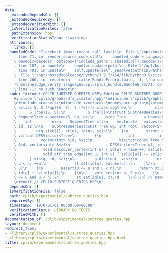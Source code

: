 ```yaml
---
data:
  _extendedDependsOn: []
  _extendedRequiredBy: []
  _extendedVerifiedWith: []
  _isVerificationFailed: false
  _pathExtension: hpp
  _verificationStatusIcon: ':warning:'
  attributes:
    links: []
  bundledCode: "Traceback (most recent call last):\n  File \"/opt/hostedtoolcache/Python/3.9.7/x64/lib/python3.9/site-packages/onlinejudge_verify/documentation/build.py\"\
    , line 71, in _render_source_code_stat\n    bundled_code = language.bundle(stat.path,\
    \ basedir=basedir, options={'include_paths': [basedir]}).decode()\n  File \"/opt/hostedtoolcache/Python/3.9.7/x64/lib/python3.9/site-packages/onlinejudge_verify/languages/cplusplus.py\"\
    , line 187, in bundle\n    bundler.update(path)\n  File \"/opt/hostedtoolcache/Python/3.9.7/x64/lib/python3.9/site-packages/onlinejudge_verify/languages/cplusplus_bundle.py\"\
    , line 401, in update\n    self.update(self._resolve(pathlib.Path(included), included_from=path))\n\
    \  File \"/opt/hostedtoolcache/Python/3.9.7/x64/lib/python3.9/site-packages/onlinejudge_verify/languages/cplusplus_bundle.py\"\
    , line 260, in _resolve\n    raise BundleErrorAt(path, -1, \"no such header\"\
    )\nonlinejudge_verify.languages.cplusplus_bundle.BundleErrorAt: cplib/graphs/dfs_visitor.hpp:\
    \ line -1: no such header\n"
  code: "#ifndef CPLIB_SUBTREE_QUERIES_HPP\n#define CPLIB_SUBTREE_QUERIES_HPP\n\n\
    #include \"cplib/graphs/dfs_visitor.hpp\"\n#include \"cplib/graphs/unweighted_tree.hpp\"\
    \n#include <cassert>\n#include <vector>\n\nnamespace cplib\n{\ntemplate <template\
    \ <class S, S (*op)(S, S), S (*e)()> class segtree,\n          class S,\n    \
    \      S (*op)(S, S),\n          S (*e)()>\nstruct SubtreeQueries\n{\n    using\
    \ SegmentTree = segtree<S, op, e>;\n    using Tree        = UnweightedTree;\n\n\
    \    int         n;\n    SegmentTree st;\n    vector<S>   values;\n    vector<int>\
    \ id, sz;\n\n    SubtreeQueries(const Tree &g, int root, vector<S> values)\n \
    \       : n(g.size()), st(n), id(n), sz(n)\n    {\n        struct Visitor : public\
    \ virtual DFSVisitor<Tree>\n        {\n            int          timer = 0;\n \
    \           vector<int> &id, &sz;\n            Visitor(const Tree &g, vector<int>\
    \ &id, vector<int> &sz)\n                : DFSVisitor<Tree>(g), id(id), sz(sz){};\n\
    \            void discover_vertex(int u) { id[u] = timer++, sz[id[u]] = 1; }\n\
    \            void off_tree_edge(int u, int v) { sz[id[u]] += sz[id[v]]; }\n  \
    \      } vis(g, id, sz);\n\n        g.dfs(root, vis);\n        for (int u = 0;\
    \ u < n; ++u)\n            st.set(id[u], values[u]);\n    }\n\n    S query(int\
    \ u)\n    {\n        assert(0 <= u and u < n);\n        return st.prod(id[u],\
    \ id[u] + sz[id[u]]);\n    }\n\n    void set(int u, S x)\n    {\n        assert(0\
    \ <= u and u < n);\n        st.set(id[u], x);\n    }\n};\n} // namespace cplib\n\
    \n#endif // CPLIB_SUBTREE_QUERIES_HPP\n"
  dependsOn: []
  isVerificationFile: false
  path: cplib/experimental/subtree_queries.hpp
  requiredBy: []
  timestamp: '1970-01-01 00:00:00+00:00'
  verificationStatus: LIBRARY_NO_TESTS
  verifiedWith: []
documentation_of: cplib/experimental/subtree_queries.hpp
layout: document
redirect_from:
- /library/cplib/experimental/subtree_queries.hpp
- /library/cplib/experimental/subtree_queries.hpp.html
title: cplib/experimental/subtree_queries.hpp
---
```

